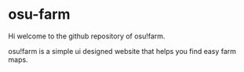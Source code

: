 # osu-farm

<p>Hi welcome to the github repository of osu!farm.</p>
<p>osu!farm is a simple ui designed website that helps you find easy farm maps.</p>

